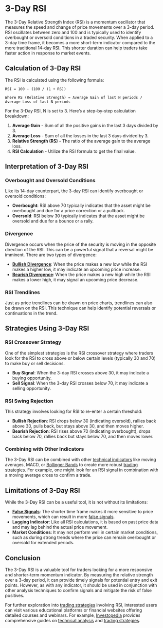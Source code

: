 # 3-Day RSI

The 3-Day Relative Strength Index (RSI) is a momentum oscillator that measures the speed and change of price movements over a 3-day period. RSI oscillates between zero and 100 and is typically used to identify overbought or oversold conditions in a traded security. When applied to a 3-day time frame, it becomes a more short-term indicator compared to the more traditional 14-day RSI. This shorter duration can help traders take faster action in response to market events.

## Calculation of 3-Day RSI

The RSI is calculated using the following formula:

```
RSI = 100 - (100 / (1 + RS))

Where RS (Relative Strength) = Average Gain of last N periods / Average Loss of last N periods
```

For the 3-Day RSI, N is set to 3. Here’s a step-by-step calculation breakdown:

1. **Average Gain** - Sum of all the positive gains in the last 3 days divided by 3.
2. **Average Loss** - Sum of all the losses in the last 3 days divided by 3.
3. **Relative Strength (RS)** - The ratio of the average gain to the average loss.
4. **RSI Calculation** - Utilize the RSI formula to get the final value.

## Interpretation of 3-Day RSI

### Overbought and Oversold Conditions

Like its 14-day counterpart, the 3-day RSI can identify overbought or oversold conditions:

- **Overbought**: RSI above 70 typically indicates that the asset might be overbought and due for a price correction or a pullback.
- **Oversold**: RSI below 30 typically indicates that the asset might be oversold and due for a bounce or a rally.

### Divergence

Divergence occurs when the price of the security is moving in the opposite direction of the RSI. This can be a powerful signal that a reversal might be imminent. There are two types of divergence:

- **[Bullish Divergence](../b/bullish_divergence.md)**: When the price makes a new low while the RSI makes a higher low, it may indicate an upcoming price increase.
- **[Bearish Divergence](../b/bearish_divergence.md)**: When the price makes a new high while the RSI makes a lower high, it may signal an upcoming price decrease.

### RSI Trendlines

Just as price trendlines can be drawn on price charts, trendlines can also be drawn on the RSI. This technique can help identify potential reversals or continuations in the trend.

## Strategies Using 3-Day RSI

### RSI Crossover Strategy

One of the simplest strategies is the RSI crossover strategy where traders look for the RSI to cross above or below certain levels (typically 30 and 70) to make buy or sell decisions.

- **Buy Signal**: When the 3-day RSI crosses above 30, it may indicate a buying opportunity.
- **Sell Signal**: When the 3-day RSI crosses below 70, it may indicate a selling opportunity.

### RSI Swing Rejection

This strategy involves looking for RSI to re-enter a certain threshold:

- **Bullish Rejection**: RSI drops below 30 (indicating oversold), rallies back above 30, pulls back, but stays above 30, and then moves higher.
- **Bearish Rejection**: RSI rises above 70 (indicating overbought), drops back below 70, rallies back but stays below 70, and then moves lower.

### Combining with Other Indicators

The 3-Day RSI can be combined with other [technical indicators](../t/technical_indicators.md) like moving averages, MACD, or [Bollinger Bands](../b/bollinger_bands.md) to create more robust [trading strategies](../t/trading_strategies.md). For example, one might look for an RSI signal in combination with a moving average cross to confirm a trade.

## Limitations of 3-Day RSI

While the 3-Day RSI can be a useful tool, it is not without its limitations:

- **[False Signals](../f/false_signals_in_trading.md)**: The shorter time frame makes it more sensitive to price movements, which can result in more [false signals](../f/false_signals_in_trading.md).
- **Lagging Indicator**: Like all RSI calculations, it is based on past price data and may lag behind the actual price movement.
- **Market Conditions**: It may not perform well in certain market conditions, such as during strong trends where the price can remain overbought or oversold for extended periods.

## Conclusion

The 3-Day RSI is a valuable tool for traders looking for a more responsive and shorter-term momentum indicator. By measuring the relative strength over a 3-day period, it can provide timely signals for potential entry and exit points. However, as with any indicator, it should be used in conjunction with other analysis techniques to confirm signals and mitigate the risk of false positives.

For further exploration into [trading strategies](../t/trading_strategies.md) involving RSI, interested users can visit various educational platforms or financial websites offering detailed courses and webinars. For example, [Investopedia](https://www.investopedia.com) provides comprehensive guides on [technical analysis](../t/technical_analysis.md) and [trading strategies](../t/trading_strategies.md).